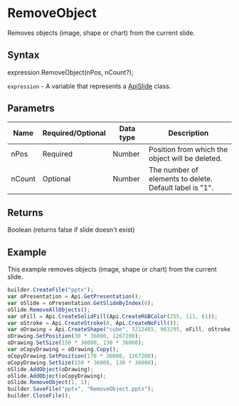 # RemoveObject

Removes objects (image, shape or chart) from the current slide.

## Syntax

expression.RemoveObject(nPos, nCount?);

`expression` - A variable that represents a [ApiSlide](../ApiSlide.md) class.

## Parametrs

| **Name** | **Required/Optional** | **Data type** | **Description** |
| ------------- | ------------- | ------------- | ------------- |
| nPos | Required | Number | Position from which the object will be deleted. |
| nCount | Optional | Number | The number of elements to delete. Default label is "1". |

## Returns

Boolean (returns false if slide doesn't exist)

## Example

This example removes objects (image, shape or chart) from the current slide.

```javascript
builder.CreateFile("pptx");
var oPresentation = Api.GetPresentation();
var oSlide = oPresentation.GetSlideByIndex(0);
oSlide.RemoveAllObjects();
var oFill = Api.CreateSolidFill(Api.CreateRGBColor(255, 111, 61));
var oStroke = Api.CreateStroke(0, Api.CreateNoFill());
var oDrawing = Api.CreateShape("cube", 3212465, 963295, oFill, oStroke);
oDrawing.SetPosition(30 * 36000, 1267200);
oDrawing.SetSize(150 * 36000, 130 * 36000);
var oCopyDrawing = oDrawing.Copy();
oCopyDrawing.SetPosition(170 * 36000, 1267200);
oCopyDrawing.SetSize(150 * 36000, 130 * 36000);
oSlide.AddObject(oDrawing);
oSlide.AddObject(oCopyDrawing);
oSlide.RemoveObject(1, 1);
builder.SaveFile("pptx", "RemoveObject.pptx");
builder.CloseFile();
```